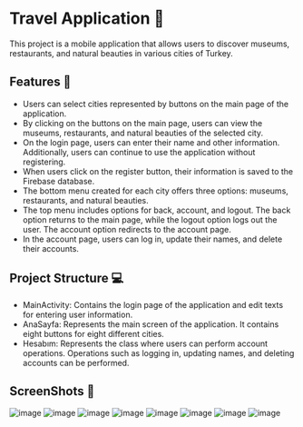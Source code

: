 # Travel Application 🛫

This project is a mobile application that allows users to discover museums, restaurants, and natural beauties in various cities of Turkey.

## Features 🚀

- Users can select cities represented by buttons on the main page of the application.
- By clicking on the buttons on the main page, users can view the museums, restaurants, and natural beauties of the selected city.
- On the login page, users can enter their name and other information. Additionally, users can continue to use the application without registering.
- When users click on the register button, their information is saved to the Firebase database.
- The bottom menu created for each city offers three options: museums, restaurants, and natural beauties.
- The top menu includes options for back, account, and logout. The back option returns to the main page, while the logout option logs out the user. The account option redirects to the account page.
- In the account page, users can log in, update their names, and delete their accounts.

## Project Structure 💻

- MainActivity: Contains the login page of the application and edit texts for entering user information.
- AnaSayfa: Represents the main screen of the application. It contains eight buttons for eight different cities.
- Hesabım: Represents the class where users can perform account operations. Operations such as logging in, updating names, and deleting accounts can be performed.

## ScreenShots 📸


![image](https://github.com/tugceozz/Seyahat-Uygulamasi/assets/114016610/61c5d280-d516-4048-ad8c-549ee380e1d2)            ![image](https://github.com/tugceozz/Seyahat-Uygulamasi/assets/114016610/1e84e229-3e9a-4e28-8b38-67a3d7d2d25d)
![image](https://github.com/tugceozz/Seyahat-Uygulamasi/assets/114016610/5ef81288-b0d7-43b3-9832-c36ff9fa474a)            ![image](https://github.com/tugceozz/Seyahat-Uygulamasi/assets/114016610/a5db82c7-f67f-4308-8e51-f24608192fba)
![image](https://github.com/tugceozz/Seyahat-Uygulamasi/assets/114016610/c696e3af-5c04-43f9-8bbe-18f6b1bcb539)            ![image](https://github.com/tugceozz/Seyahat-Uygulamasi/assets/114016610/38fc05e9-80cf-4146-8dc3-7ac8e839b8e8)
![image](https://github.com/tugceozz/Seyahat-Uygulamasi/assets/114016610/4335c04b-3d83-4e8e-961c-6481a4743fd9)            ![image](https://github.com/tugceozz/Seyahat-Uygulamasi/assets/114016610/4d4c13a7-edb0-459c-9dad-388959d5714d)





